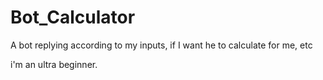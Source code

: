 # Bot_Calculator
A bot replying according to my inputs, if I want he to calculate for me, etc 

i'm an ultra beginner. 

